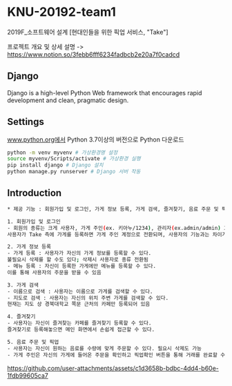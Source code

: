 # KNU-20192-team1
2019F_소프트웨어 설계 [현대인들을 위한 픽업 서비스, "Take"]

프로젝트 개요 및 상세 설명 -> https://www.notion.so/3febb6fff6234fadbcb2e20a7f0cadcd

## Django

Django is a high-level Python Web framework that encourages rapid development and clean, pragmatic design.


## Settings

www.python.org에서 Python 3.7이상의 버전으로 Python 다운로드

```bash
python -m venv myvenv # 가상환경명 설정
source myvenv/Scripts/activate # 가상환경 실행
pip install django # Django 설치
python manage.py runserver # Django 서버 작동
```


## Introduction

```bash
* 제공 기능 : 회원가입 및 로그인, 가게 정보 등록, 가게 검색, 즐겨찾기, 음료 주문 및 픽업

1. 회원가입 및 로그인
- 회원의 종류는 크게 사용자, 가게 주인(ex. 키아누/1234), 관리자(ex.admin/admin) 3가지로 나눌 수 있다.
사용자가 Take 측에 가게를 등록하면 가게 주인 계정으로 전환되며, 사용자의 기능과는 차이가 있을 수 있다.

2. 가게 정보 등록
- 가게 등록 : 사용자가 자신의 가게 정보를 등록할 수 있다.
불필요시 삭제를 할 수도 있다; 삭제시 사용자로 종류 전환됨
- 메뉴 등록 : 자신이 등록한 가게에만 메뉴를 등록할 수 있다.
이를 통해 사용자의 주문을 받을 수 있음

3. 가게 검색
- 이름으로 검색 : 사용자는 이름으로 가게를 검색할 수 있다.
- 지도로 검색 : 사용자는 자신의 위치 주변 가게를 검색할 수 있다.
현재는 지도 상 경북대학교 쪽문 근처의 카페만 등록되어 있음

4. 즐겨찾기
- 사용자는 자신이 즐겨찾는 카페를 즐겨찾기 등록할 수 있다.
즐겨찾기로 등록해놓으면 메인 화면에서 손쉽게 접근할 수 있다.

5. 음료 주문 및 픽업
- 사용자는 자신이 원하는 음료를 수량에 맞게 주문할 수 있다. 필요시 삭제도 가능
- 가게 주인은 자신의 가게에 들어온 주문을 확인하고 픽업확인 버튼을 통해 거래를 완료할 수 있다.
```



https://github.com/user-attachments/assets/c1d3658b-bdbc-4dd4-b60e-1fdb99605ca7

